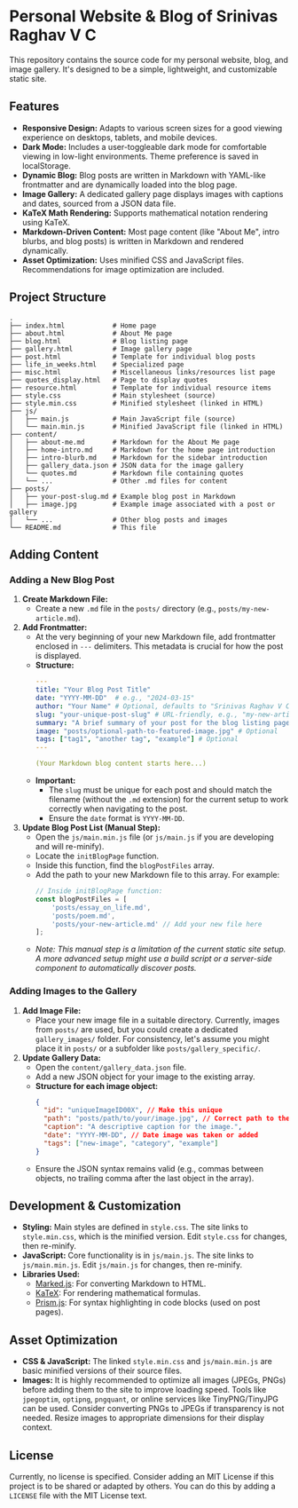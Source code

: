 # Personal Website & Blog of Srinivas Raghav V C

This repository contains the source code for my personal website, blog, and image gallery. It's designed to be a simple, lightweight, and customizable static site.

## Features

*   **Responsive Design:** Adapts to various screen sizes for a good viewing experience on desktops, tablets, and mobile devices.
*   **Dark Mode:** Includes a user-toggleable dark mode for comfortable viewing in low-light environments. Theme preference is saved in localStorage.
*   **Dynamic Blog:** Blog posts are written in Markdown with YAML-like frontmatter and are dynamically loaded into the blog page.
*   **Image Gallery:** A dedicated gallery page displays images with captions and dates, sourced from a JSON data file.
*   **KaTeX Math Rendering:** Supports mathematical notation rendering using KaTeX.
*   **Markdown-Driven Content:** Most page content (like "About Me", intro blurbs, and blog posts) is written in Markdown and rendered dynamically.
*   **Asset Optimization:** Uses minified CSS and JavaScript files. Recommendations for image optimization are included.

## Project Structure

```
.
├── index.html            # Home page
├── about.html            # About Me page
├── blog.html             # Blog listing page
├── gallery.html          # Image gallery page
├── post.html             # Template for individual blog posts
├── life_in_weeks.html    # Specialized page
├── misc.html             # Miscellaneous links/resources list page
├── quotes_display.html   # Page to display quotes
├── resource.html         # Template for individual resource items
├── style.css             # Main stylesheet (source)
├── style.min.css         # Minified stylesheet (linked in HTML)
├── js/
│   ├── main.js           # Main JavaScript file (source)
│   └── main.min.js       # Minified JavaScript file (linked in HTML)
├── content/
│   ├── about-me.md       # Markdown for the About Me page
│   ├── home-intro.md     # Markdown for the home page introduction
│   ├── intro-blurb.md    # Markdown for the sidebar introduction
│   ├── gallery_data.json # JSON data for the image gallery
│   └── quotes.md         # Markdown file containing quotes
│   └── ...               # Other .md files for content
├── posts/
│   ├── your-post-slug.md # Example blog post in Markdown
│   ├── image.jpg         # Example image associated with a post or gallery
│   └── ...               # Other blog posts and images
└── README.md             # This file
```

## Adding Content

### Adding a New Blog Post

1.  **Create Markdown File:**
    *   Create a new `.md` file in the `posts/` directory (e.g., `posts/my-new-article.md`).
2.  **Add Frontmatter:**
    *   At the very beginning of your new Markdown file, add frontmatter enclosed in `---` delimiters. This metadata is crucial for how the post is displayed.
    *   **Structure:**
        ```yaml
        ---
        title: "Your Blog Post Title"
        date: "YYYY-MM-DD"  # e.g., "2024-03-15"
        author: "Your Name" # Optional, defaults to "Srinivas Raghav V C"
        slug: "your-unique-post-slug" # URL-friendly, e.g., "my-new-article"
        summary: "A brief summary of your post for the blog listing page."
        image: "posts/optional-path-to-featured-image.jpg" # Optional
        tags: ["tag1", "another tag", "example"] # Optional
        ---

        (Your Markdown blog content starts here...)
        ```
    *   **Important:**
        *   The `slug` must be unique for each post and should match the filename (without the `.md` extension) for the current setup to work correctly when navigating to the post.
        *   Ensure the `date` format is `YYYY-MM-DD`.
3.  **Update Blog Post List (Manual Step):**
    *   Open the `js/main.min.js` file (or `js/main.js` if you are developing and will re-minify).
    *   Locate the `initBlogPage` function.
    *   Inside this function, find the `blogPostFiles` array.
    *   Add the path to your new Markdown file to this array. For example:
        ```javascript
        // Inside initBlogPage function:
        const blogPostFiles = [
            'posts/essay_on_life.md',
            'posts/poem.md',
            'posts/your-new-article.md' // Add your new file here
        ];
        ```
    *   *Note: This manual step is a limitation of the current static site setup. A more advanced setup might use a build script or a server-side component to automatically discover posts.*

### Adding Images to the Gallery

1.  **Add Image File:**
    *   Place your new image file in a suitable directory. Currently, images from `posts/` are used, but you could create a dedicated `gallery_images/` folder. For consistency, let's assume you might place it in `posts/` or a subfolder like `posts/gallery_specific/`.
2.  **Update Gallery Data:**
    *   Open the `content/gallery_data.json` file.
    *   Add a new JSON object for your image to the existing array.
    *   **Structure for each image object:**
        ```json
        {
          "id": "uniqueImageID00X", // Make this unique
          "path": "posts/path/to/your/image.jpg", // Correct path to the image
          "caption": "A descriptive caption for the image.",
          "date": "YYYY-MM-DD", // Date image was taken or added
          "tags": ["new-image", "category", "example"]
        }
        ```
    *   Ensure the JSON syntax remains valid (e.g., commas between objects, no trailing comma after the last object in the array).

## Development & Customization

*   **Styling:** Main styles are defined in `style.css`. The site links to `style.min.css`, which is the minified version. Edit `style.css` for changes, then re-minify.
*   **JavaScript:** Core functionality is in `js/main.js`. The site links to `js/main.min.js`. Edit `js/main.js` for changes, then re-minify.
*   **Libraries Used:**
    *   [Marked.js](https://marked.js.org/): For converting Markdown to HTML.
    *   [KaTeX](https://katex.org/): For rendering mathematical formulas.
    *   [Prism.js](https://prismjs.com/): For syntax highlighting in code blocks (used on post pages).

## Asset Optimization

*   **CSS & JavaScript:** The linked `style.min.css` and `js/main.min.js` are basic minified versions of their source files.
*   **Images:** It is highly recommended to optimize all images (JPEGs, PNGs) before adding them to the site to improve loading speed. Tools like `jpegoptim`, `optipng`, `pngquant`, or online services like TinyPNG/TinyJPG can be used. Consider converting PNGs to JPEGs if transparency is not needed. Resize images to appropriate dimensions for their display context.

## License

Currently, no license is specified. Consider adding an MIT License if this project is to be shared or adapted by others. You can do this by adding a `LICENSE` file with the MIT License text.
